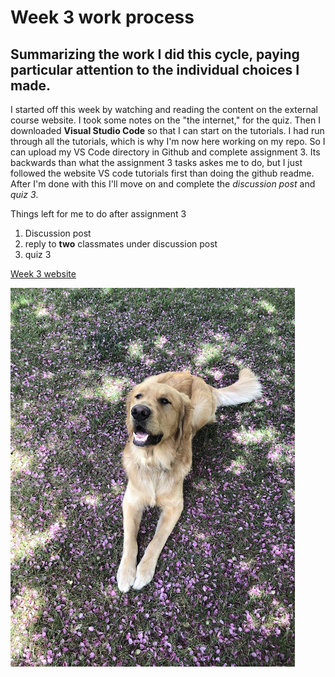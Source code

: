 # Week 3 work process

## Summarizing the work I did this cycle, paying particular attention to the individual choices I made.

I started off this week by watching and reading the content on the external course website. I took some notes on the "the internet," for the quiz. Then I downloaded **Visual Studio Code** so that I can start on the tutorials. I had run through all the tutorials, which is why I'm now here working on my repo. So I can upload my VS Code directory in Github and complete assignment 3. Its backwards than what the assignment 3 tasks askes me to do, but I just followed the website VS code tutorials first than doing the github readme. After I'm done with this I'll move on and complete the *discussion post* and *quiz 3*.


Things left for me to do after assignment 3
  1. Discussion post
  2. reply to **two** classmates under discussion post
  3. quiz 3


[Week 3 website](https://montana-media-arts.github.io/webDesignFall2024/topic-02/overview/)

![image](./dally-dog.jpg)
